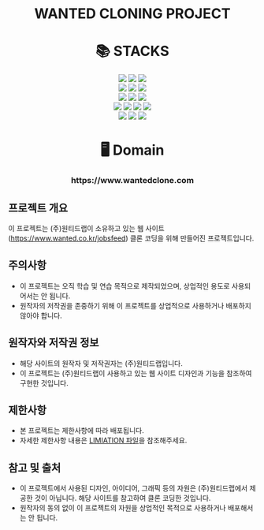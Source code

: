 <div align=center><h1> WANTED CLONING PROJECT </h1></div>

<div align=center><h1>📚 STACKS</h1></div>

<div align=center>
  <img src="https://img.shields.io/badge/html5-E34F26?style=for-the-badge&logo=html5&logoColor=white">
  <img src="https://img.shields.io/badge/css-1572B6?style=for-the-badge&logo=css3&logoColor=white">
  <img src="https://img.shields.io/badge/tailwind-06B6D4?style=for-the-badge&logo=tailwind&logoColor=white">
  <br>
  <img src="https://img.shields.io/badge/javascript-F7DF1E?style=for-the-badge&logo=javascript&logoColor=black">
  <img src="https://img.shields.io/badge/react-61DAFB?style=for-the-badge&logo=react&logoColor=black">
  <img src="https://img.shields.io/badge/node.js-339933?style=for-the-badge&logo=Node.js&logoColor=white">
  <br>
  <img src="https://img.shields.io/badge/python-3776AB?style=for-the-badge&logo=python&logoColor=white">
  <img src="https://img.shields.io/badge/django-092E20?style=for-the-badge&logo=django&logoColor=white">
  <img src="https://img.shields.io/badge/sqlite-003B57?style=for-the-badge&logo=sqlite&logoColor=white">
  <br>
  <img src="https://img.shields.io/badge/nginx-009639?style=for-the-badge&logo=nginx&logoColor=white">
  <img src="https://img.shields.io/badge/gunicorn-499848?style=for-the-badge&logo=gunicorn&logoColor=white">
  <img src="https://img.shields.io/badge/amazonaws-232F3E?style=for-the-badge&logo=amazonaws&logoColor=white">  
  <img src="https://img.shields.io/badge/ubuntu-E95420?style=for-the-badge&logo=ubuntu&logoColor=white">
  <br>
  <img src="https://img.shields.io/badge/git-F05032?style=for-the-badge&logo=git&logoColor=white">
  <img src="https://img.shields.io/badge/github-181717?style=for-the-badge&logo=github&logoColor=white">
  <img src="https://img.shields.io/badge/GitHub Actions-2088FF?style=for-the-badge&logo=githubactions&logoColor=white">
</div>

<div align=center>
  <h1>
    🖥️ Domain 
    <h3>
    https://www.wantedclone.com
    <h3>
  </h1>
</div>
    
## 프로젝트 개요

이 프로젝트는 (주)원티드랩이 소유하고 있는 웹 사이트(https://www.wanted.co.kr/jobsfeed) 클론 코딩을 위해 만들어진 프로젝트입니다.

## 주의사항

- 이 프로젝트는 오직 학습 및 연습 목적으로 제작되었으며, 상업적인 용도로 사용되어서는 안 됩니다.
- 원작자의 저작권을 존중하기 위해 이 프로젝트를 상업적으로 사용하거나 배포하지 않아야 합니다.

## 원작자와 저작권 정보

- 해당 사이트의 원작자 및 저작권자는 (주)원티드랩입니다.
- 이 프로젝트는 (주)원티드랩이 사용하고 있는 웹 사이트 디자인과 기능을 참조하여 구현한 것입니다.

## 제한사항

- 본 프로젝트는 제한사항에 따라 배포됩니다.
- 자세한 제한사항 내용은 [LIMIATION 파일](LIMITATION.txt)을 참조해주세요.

## 참고 및 출처

- 이 프로젝트에서 사용된 디자인, 아이디어, 그래픽 등의 자원은 (주)원티드랩에서 제공한 것이 아닙니다. 해당 사이트를 참고하여 클론 코딩한 것입니다.
- 원작자의 동의 없이 이 프로젝트의 자원을 상업적인 목적으로 사용하거나 배포해서는 안 됩니다.
